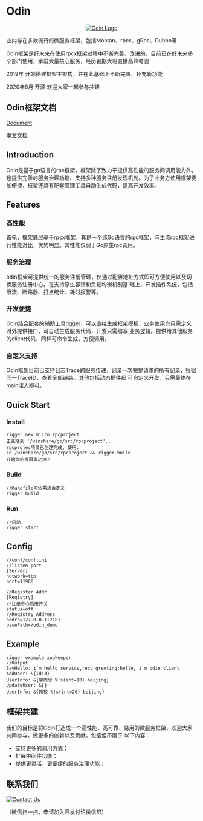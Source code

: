 # Odin

<p align="center">
 <a href="https://tal-tech.github.io/odin-doc/" target="_blank">
     <img src="https://xesftp.oss-cn-beijing.aliyuncs.com/oa/res/odin.jpg?raw=true"  alt="Odin Logo" align=center />
 </a> 
</p>

业内存在多款流行的微服务框架，包括Montan、rpcx、gRpc、Dubbo等

Odin框架是好未来在使用rpcx框架过程中不断完善、改进的，目前已在好未来多个部门使用，承载大量核心服务，经历暑期大班直播高峰考验

2019年 开始搭建框架主架构，并在此基础上不断完善、补充新功能

2020年8月 开源 欢迎大家一起参与共建



## Odin框架文档    

[Document](https://tal-tech.github.io/odin-doc/) 

[中文文档](https://www.yuque.com/tal-tech/odin) 

## Introduction

Odin是基于go语言的rpc框架，框架除了致力于提供高性能的服务间调用能力外，也提供完善的服务治理功能、支持多种服务注册发现机制。为了业务方使用框架更加便捷，框架还具有配套管理工具自动生成代码，提高开发效率。

## Features

### 高性能
首先，框架底层基于rpcx框架，其是一个纯Go语言的rpc框架，与主流rpc框架进行性能对比，优势明显。其性能仅弱于Go原生rpc调用。

### 服务治理
odin框架可提供统一的服务注册管理，仅通过配置地址方式即可方便使用以及切换服务注册中心。在支持原生容错和负载均衡机制基
础上，开发插件系统，包括限流、断路器、打点统计、耗时报警等。

### 开发便捷
Odin结合配套的辅助工具[rigger](http://github.com/tal-tech/rigger)，可以直接生成框架模板，业务使用方只需定义对外提供接口，可自动生成服务代码，开发只需编写
业务逻辑。提供给其他服务的client代码，同样可命令生成，方便调用。

### 自定义支持
Odin框架目前已支持日志Trace跨服务传递，记录一次完整请求的所有记录，根据同一TraceID，查看全部链路。其他包括动态插件都
可自定义开发，只需最终在main注入即可。

## Quick Start

### Install
```
rigger new micro rpcproject
正克隆到 '/winshare/go/src/rpcproject'...
rpcprojec项目已创建完成, 使用:
cd /winshare/go/src/rpcproject && rigger build 
开始你的微服务之旅！
```

### Build
```
//Makefile可依需求自定义
rigger build
```

### Run
```
//启动
rigger start
```

## Config
```
//conf/conf.ini
//listen port
[Server]
network=tcp
port=11900

//Register Addr
[Registry]
//注册中心启用开关
status=off 
//Registry Address
addrs=127.0.0.1:2181
basePath=/odin_demo
```

## Example
```
rigger example zookeeper
//Output
SayHello: i'm hello service,recv greeting:hello, i'm odin client
AddUser: &{Id:3}
UserInfo: &{学而思 %!s(int=10) beijing}
UpdateUser: &{}
UserInfo: &{网校 %!s(int=20) beijing}
```

## 框架共建
我们的目标是将Odin打造成一个高性能、高可靠、易用的微服务框架，欢迎大家共同参与，做更多的创新以及贡献，包括但不限于
以下内容：
* 支持更多的调用方式；
* 扩展中间件功能；
* 提供更灵活、更便捷的服务治理功能；

## 联系我们
<p align="left">
 <a href="https://tal-tech.github.io/gaea-doc/" target="_blank">
     <img src="https://cdn.nlark.com/yuque/0/2020/png/2138318/1600340932767-f20251e4-688a-4077-9721-9296f5319e56.png"  alt="Contact Us" align=center />
 </a>
</p>
<p align="left">
（微信扫一扫，申请加入开发讨论微信群）
</p>
